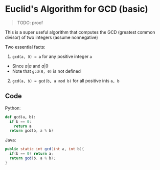 # Euclid's Algorithm for GCD (basic)

> TODO: proof

This is a super useful algorithm that computes the GCD (greatest common divisor) of two integers (assume nonnegative)

Two essential facts:
1. `gcd(a, 0) = a` for any positive integer `a`
- Since $a | a$ and $a | 0$
- Note that `gcd(0, 0)` is not defined

2. `gcd(a, b) = gcd(b, a mod b)` for all positive ints `a, b`


## Code

Python:

```python
def gcd(a, b):
  if b == 0:
    return a
  return gcd(b, a % b)

```


Java:

```java
public static int gcd(int a, int b){
  if(b == 0) return a;
  return gcd(b, a % b);
}

```
